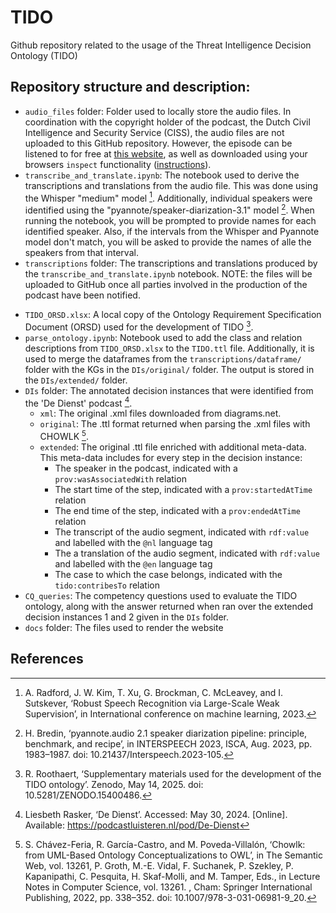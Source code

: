 # TIDO
Github repository related to the usage of the Threat Intelligence Decision Ontology (TIDO)


## Repository structure and description:
- `audio_files` folder: Folder used to locally store the audio files. In coordination with the copyright holder of the podcast, the Dutch Civil Intelligence and Security Service (CISS), the audio files are not uploaded to this GitHub repository. However, the episode can be listened to for free at [this website](https://www.podcastluisteren.nl/pod/De-Dienst), as well as downloaded using your browsers `inspect` functionality ([instructions](https://www.wikihow.com/Download-Audio-from-Tumblr)). 
- `transcribe_and_translate.ipynb`: The notebook used to derive the transcriptions and translations from the audio file. This was done using the Whisper "medium" model [^whisper]. Additionally, individual speakers were identified using the "pyannote/speaker-diarization-3.1" model [^pyannote]. When running the notebook, you will be prompted to provide names for each identified speaker. Also, if the intervals from the Whisper and Pyannote model don't match, you will be asked to provide the names of alle the speakers from that interval.
- `transcriptions` folder: The transcriptions and translations produced by the `transcribe_and_translate.ipynb` notebook. NOTE: the files will be uploaded to GitHub once all parties involved in the production of the podcast have been notified.<!-- These are provided into two formats: -->
<!--     - `text` folder: Plain text format, divided by 'speaker intervals'. These speaker intervals are intervals with a single continuous speaker is identified by the speaker diarization model [^pyannote]. 
    - `dataframes` folder: the same content as the .txt files, but now in .csv format.  -->
- `TIDO_ORSD.xlsx`: A local copy of the Ontology Requirement Specification Document (ORSD) used for the development of TIDO [^suppMaterials].
- `parse_ontology.ipynb`: Notebook used to add the class and relation descriptions from `TIDO_ORSD.xlsx` to the `TIDO.ttl` file. Additionally, it is used to merge the dataframes from the `transcriptions/dataframe/` folder with the KGs in the  `DIs/original/` folder. The output is stored in the `DIs/extended/` folder. 
- `DIs` folder: The annotated decision instances that were identified from the 'De Dienst' podcast [^dedienst]. 
    - `xml`: The original .xml files downloaded from diagrams.net. 
    - `original`: The .ttl format returned when parsing the .xml files with CHOWLK [^chowlk].
    - `extended`: The original .ttl file enriched with additional meta-data. This meta-data includes for every step in the decision instance:
        - The speaker in the podcast, indicated with a `prov:wasAssociatedWith` relation
        - The start time of the step, indicated with a `prov:startedAtTime` relation
        - The end time of the step, indicated with a `prov:endedAtTime` relation
        - The transcript of the audio segment, indicated with `rdf:value` and labelled with the `@nl` language tag
        - The a translation of the audio segment, indicated with `rdf:value` and labelled with the `@en` language tag
        - The case to which the case belongs, indicated with the `tido:contribesTo` relation
- `CQ_queries`: The competency questions used to evaluate the TIDO ontology, along with the answer returned when ran over the extended decision instances 1 and 2 given in the `DIs` folder. 
- `docs` folder: The files used to render the website

<!-- ## Running Instructions

### Downloading audio files
- Navigate to the website [https://www.podcastluisteren.nl/pod/De-Dienst](https://www.podcastluisteren.nl/pod/De-Dienst) -->

## References
[^pyannote]: H. Bredin, ‘pyannote.audio 2.1 speaker diarization pipeline: principle, benchmark, and recipe’, in INTERSPEECH 2023, ISCA, Aug. 2023, pp. 1983–1987. doi: 10.21437/Interspeech.2023-105.
[^chowlk]: S. Chávez-Feria, R. García-Castro, and M. Poveda-Villalón, ‘Chowlk: from UML-Based Ontology Conceptualizations to OWL’, in The Semantic Web, vol. 13261, P. Groth, M.-E. Vidal, F. Suchanek, P. Szekley, P. Kapanipathi, C. Pesquita, H. Skaf-Molli, and M. Tamper, Eds., in Lecture Notes in Computer Science, vol. 13261. , Cham: Springer International Publishing, 2022, pp. 338–352. doi: 10.1007/978-3-031-06981-9_20.
[^graphDB]: R. H. Güting, ‘GraphDB: Modeling and Querying Graphs in Databases’, presented at the VLDB, 1994.
[^whisper]: A. Radford, J. W. Kim, T. Xu, G. Brockman, C. McLeavey, and I. Sutskever, ‘Robust Speech Recognition via Large-Scale Weak Supervision’, in International conference on machine learning, 2023.
[^dedienst]: Liesbeth Rasker, ‘De Dienst’. Accessed: May 30, 2024. [Online]. Available: https://podcastluisteren.nl/pod/De-Dienst
[^suppMaterials]: R. Roothaert, ‘Supplementary materials used for the development of the TIDO ontology’. Zenodo, May 14, 2025. doi: 10.5281/ZENODO.15400486.


